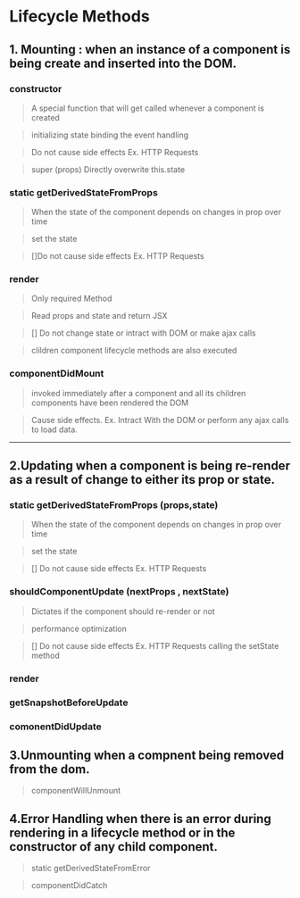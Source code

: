 # Lifecycle Methods 

## 1. Mounting :  when an instance of a component is being create and inserted into the DOM.

### constructor

> A special function that will get called whenever a component is created

>  initializing state binding the event handling

> Do not cause side effects Ex. HTTP Requests

> super (props) Directly overwrite this.state

### static getDerivedStateFromProps

> When the state of the component depends on changes in prop over time

> set the state

> []Do not cause side effects Ex. HTTP Requests

### render

> Only required Method

> Read props and state and return JSX

> [] Do not change state or intract with DOM or make ajax calls

> clildren component lifecycle methods are also executed

### componentDidMount

> invoked immediately after a component and all its children components have been rendered the DOM

> Cause side effects. Ex. Intract With the DOM or perform any ajax calls to load data.

<hr>

## 2.Updating when a component is being re-render as a result of change to either its prop or state.

### static getDerivedStateFromProps (props,state)

> When the state of the component depends on changes in prop over time

> set the state

 > [] Do not cause side effects Ex. HTTP Requests

### shouldComponentUpdate (nextProps , nextState)

> Dictates if the component should re-render or not 

> performance optimization

> [] Do not cause side effects Ex. HTTP Requests calling the setState method 
 


### render

### getSnapshotBeforeUpdate

### comonentDidUpdate

## 3.Unmounting when a compnent being removed from the dom.

> componentWillUnmount

## 4.Error Handling when there is an error during rendering in a lifecycle method or in the constructor of any child component.

> static getDerivedStateFromError

> componentDidCatch
